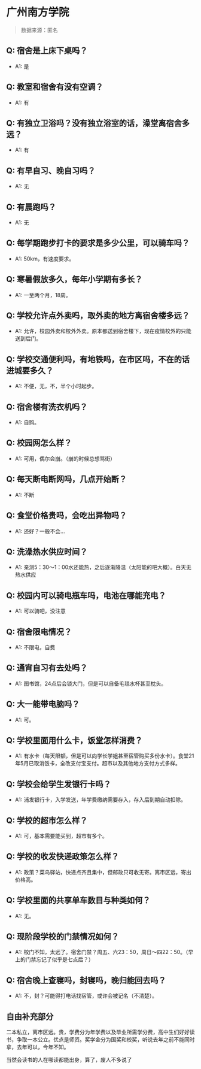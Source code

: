 # 广州南方学院

> 数据来源：匿名

## Q: 宿舍是上床下桌吗？

- A1: 是

## Q: 教室和宿舍有没有空调？

- A1: 有

## Q: 有独立卫浴吗？没有独立浴室的话，澡堂离宿舍多远？

- A1: 有

## Q: 有早自习、晚自习吗？

- A1: 无

## Q: 有晨跑吗？

- A1: 无

## Q: 每学期跑步打卡的要求是多少公里，可以骑车吗？

- A1: 50km，有速度要求。

## Q: 寒暑假放多久，每年小学期有多长？

- A1: 一至两个月，18周。

## Q: 学校允许点外卖吗，取外卖的地方离宿舍楼多远？

- A1: 允许，校园外卖和校外外卖。原本都送到宿舍楼下，现在疫情校外的只能送到后门。

## Q: 学校交通便利吗，有地铁吗，在市区吗，不在的话进城要多久？

- A1: 不便，无，不，半个小时起步。

## Q: 宿舍楼有洗衣机吗？

- A1: 自购。

## Q: 校园网怎么样？

- A1: 可用，偶尔会崩。（崩的时候总想骂街）

## Q: 每天断电断网吗，几点开始断？

- A1: 不断

## Q: 食堂价格贵吗，会吃出异物吗？

- A1: 还好？一般不会…

## Q: 洗澡热水供应时间？

- A1: 亲测5：30～1：00水还能热，之后逐渐降温（太阳能的吧大概）。白天无热水供应

## Q: 校园内可以骑电瓶车吗，电池在哪能充电？

- A1: 可以骑吧，没注意

## Q: 宿舍限电情况？

- A1: 不限电，自费

## Q: 通宵自习有去处吗？

- A1: 图书馆，24点后会锁大门，但是可以自备毛毯水杯甚至枕头。

## Q: 大一能带电脑吗？

- A1: 可。

## Q: 学校里面用什么卡，饭堂怎样消费？

- A1: 有水卡（每天限额，但是可以向学长学姐甚至宿管购买多份水卡）。食堂21年5月已取消饭卡，全改支付宝支付。超市以及其他地方支付方式多样。

## Q: 学校会给学生发银行卡吗？

- A1: 浦发银行卡，入学发送，年学费缴纳需要存入，存入后到期自动扣除。

## Q: 学校的超市怎么样？

- A1: 可，基本需要能买到，超市有多个。

## Q: 学校的收发快递政策怎么样？

- A1: 政策？菜鸟驿站，快递点齐且集中，但邮政只可收无寄。离市区远，寄出价格高。

## Q: 学校里面的共享单车数目与种类如何？

- A1: 无。

## Q: 现阶段学校的门禁情况如何？

- A1: 校门不知，太远了。宿舍门禁？周五、六23：50，周日～四22：50。（早上的门禁忘记了似乎是七点后？）

## Q: 宿舍晚上查寝吗，封寝吗，晚归能回去吗？

- A1: 不，封？可能得打电话找宿管，或许会被记名（不清楚）。

## 自由补充部分

二本私立，离市区远。贵，学费分为年学费以及毕业所需学分费，高中生们好好读书，争取一本公立。优点是师资。奖学金分为国奖和校奖，听说去年之前不能同时拿，去年可以，今年不知。

当然会读书的人在哪读都能出身，算了，废人不多说了